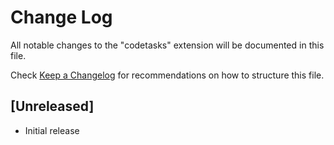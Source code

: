 # Change Log

All notable changes to the "codetasks" extension will be documented in this file.

Check [Keep a Changelog](http://keepachangelog.com/) for recommendations on how to structure this file.

## [Unreleased]

- Initial release
